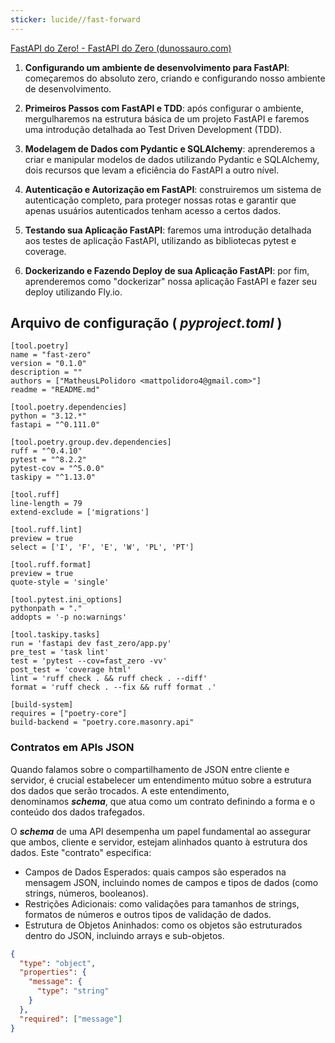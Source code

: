 ```yaml
---
sticker: lucide//fast-forward
---
```

[FastAPI do Zero! - FastAPI do Zero (dunossauro.com)](https://fastapidozero.dunossauro.com/)

1. **Configurando um ambiente de desenvolvimento para FastAPI**: começaremos do absoluto zero, criando e configurando nosso ambiente de desenvolvimento.
    
2. **Primeiros Passos com FastAPI e TDD**: após configurar o ambiente, mergulharemos na estrutura básica de um projeto FastAPI e faremos uma introdução detalhada ao Test Driven Development (TDD).
    
3. **Modelagem de Dados com Pydantic e SQLAlchemy**: aprenderemos a criar e manipular modelos de dados utilizando Pydantic e SQLAlchemy, dois recursos que levam a eficiência do FastAPI a outro nível.
    
4. **Autenticação e Autorização em FastAPI**: construiremos um sistema de autenticação completo, para proteger nossas rotas e garantir que apenas usuários autenticados tenham acesso a certos dados.
    
5. **Testando sua Aplicação FastAPI**: faremos uma introdução detalhada aos testes de aplicação FastAPI, utilizando as bibliotecas pytest e coverage.
    
6. **Dockerizando e Fazendo Deploy de sua Aplicação FastAPI**: por fim, aprenderemos como "dockerizar" nossa aplicação FastAPI e fazer seu deploy utilizando Fly.io.

## Arquivo de configuração ( *pyproject.toml* )

```
[tool.poetry]
name = "fast-zero"
version = "0.1.0"
description = ""
authors = ["MatheusLPolidoro <mattpolidoro4@gmail.com>"]
readme = "README.md"
  
[tool.poetry.dependencies]
python = "3.12.*"
fastapi = "^0.111.0"

[tool.poetry.group.dev.dependencies]
ruff = "^0.4.10"
pytest = "^8.2.2"
pytest-cov = "^5.0.0"
taskipy = "^1.13.0"

[tool.ruff]
line-length = 79
extend-exclude = ['migrations']

[tool.ruff.lint]
preview = true
select = ['I', 'F', 'E', 'W', 'PL', 'PT']
  
[tool.ruff.format]
preview = true
quote-style = 'single'

[tool.pytest.ini_options]
pythonpath = "."
addopts = '-p no:warnings'

[tool.taskipy.tasks]
run = 'fastapi dev fast_zero/app.py'
pre_test = 'task lint'
test = 'pytest --cov=fast_zero -vv'
post_test = 'coverage html'
lint = 'ruff check . && ruff check . --diff'
format = 'ruff check . --fix && ruff format .'

[build-system]
requires = ["poetry-core"]
build-backend = "poetry.core.masonry.api"
```

### Contratos em APIs JSON

Quando falamos sobre o compartilhamento de JSON entre cliente e servidor, é crucial estabelecer um entendimento mútuo sobre a estrutura dos dados que serão trocados. A este entendimento, denominamos **_schema_**, que atua como um contrato definindo a forma e o conteúdo dos dados trafegados.

O ***schema*** de uma API desempenha um papel fundamental ao assegurar que ambos, cliente e servidor, estejam alinhados quanto à estrutura dos dados. Este "contrato" especifica:

- Campos de Dados Esperados: quais campos são esperados na mensagem JSON, incluindo nomes de campos e tipos de dados (como strings, números, booleanos).
- Restrições Adicionais: como validações para tamanhos de strings, formatos de números e outros tipos de validação de dados.
- Estrutura de Objetos Aninhados: como os objetos são estruturados dentro do JSON, incluindo arrays e sub-objetos.

```json
{
  "type": "object",
  "properties": {
    "message": {
      "type": "string"
    }
  },
  "required": ["message"]
}
```
